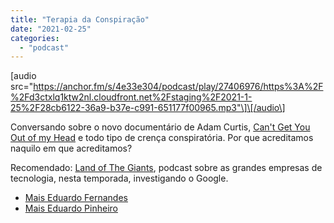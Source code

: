 ```yaml
---
title: "Terapia da Conspiração"
date: "2021-02-25"
categories: 
  - "podcast"
---
```


\[audio src="https://anchor.fm/s/4e33e304/podcast/play/27406976/https%3A%2F%2Fd3ctxlq1ktw2nl.cloudfront.net%2Fstaging%2F2021-1-25%2F28cb6122-36a9-b37e-c991-651177f00965.mp3"\]\[/audio\]

Conversando sobre o novo documentário de Adam Curtis, [Can't Get You Out of my Head](https://en.wikipedia.org/wiki/Can%27t_Get_You_Out_of_My_Head_(TV_series)) e todo tipo de crença conspiratória. Por que acreditamos naquilo em que acreditamos?

Recomendado: [Land of The Giants](https://podcasts.voxmedia.com/show/land-of-the-giants), podcast sobre as grandes empresas de tecnologia, nesta temporada, investigando o Google.

- [Mais Eduardo Fernandes](https://eduf.me)
- [Mais Eduardo Pinheiro](https://tzal.org)
